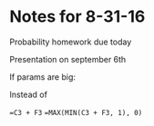 # Notes for 8-31-16

Probability homework due today

Presentation on september 6th

If params are big:

Instead of

`=C3 + F3`
`=MAX(MIN(C3 + F3, 1), 0)`
